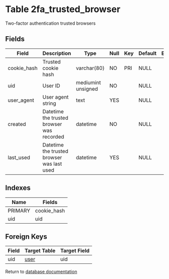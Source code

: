 Table 2fa_trusted_browser
===========

Two-factor authentication trusted browsers

Fields
------

| Field       | Description                                | Type               | Null | Key | Default | Extra |
| ----------- | ------------------------------------------ | ------------------ | ---- | --- | ------- | ----- |
| cookie_hash | Trusted cookie hash                        | varchar(80)        | NO   | PRI | NULL    |       |
| uid         | User ID                                    | mediumint unsigned | NO   |     | NULL    |       |
| user_agent  | User agent string                          | text               | YES  |     | NULL    |       |
| created     | Datetime the trusted browser was recorded  | datetime           | NO   |     | NULL    |       |
| last_used   | Datetime the trusted browser was last used | datetime           | YES  |     | NULL    |       |

Indexes
------------

| Name | Fields |
|------|---------|
| PRIMARY | cookie_hash |
| uid | uid |

Foreign Keys
------------

| Field | Target Table | Target Field |
|-------|--------------|--------------|
| uid | [user](help/database/db_user) | uid |

Return to [database documentation](help/database)
